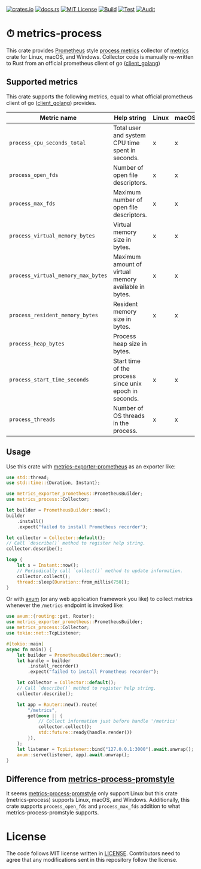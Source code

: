 [![crates.io](https://img.shields.io/crates/v/metrics-process.svg)](https://crates.io/crates/metrics-process)
[![docs.rs](https://docs.rs/metrics-process/badge.svg)](https://docs.rs/metrics-process)
[![MIT License](https://img.shields.io/badge/license-MIT-blue.svg)](./LICENSE)
[![Build](https://github.com/lambdalisue/rs-metrics-process/actions/workflows/build.yml/badge.svg)](https://github.com/lambdalisue/rs-metrics-process/actions/workflows/build.yml)
[![Test](https://github.com/lambdalisue/rs-metrics-process/actions/workflows/test.yml/badge.svg)](https://github.com/lambdalisue/rs-metrics-process/actions/workflows/test.yml)
[![Audit](https://github.com/lambdalisue/rs-metrics-process/actions/workflows/audit.yml/badge.svg)](https://github.com/lambdalisue/rs-metrics-process/actions/workflows/audit.yml)

# ⏱ metrics-process

This crate provides [Prometheus] style [process metrics] collector of [metrics] crate for Linux, macOS, and Windows.
Collector code is manually re-written to Rust from an official prometheus client of go ([client_golang])

[Prometheus]: https://prometheus.io/
[process metrics]: https://prometheus.io/docs/instrumenting/writing_clientlibs/#process-metrics
[metrics]: https://crates.io/crates/metrics

## Supported metrics

This crate supports the following metrics, equal to what official prometheus client of go ([client_golang]) provides.

| Metric name                        | Help string                                            | Linux | macOS | Windows |
| ---------------------------------- | ------------------------------------------------------ | ----- | ----- | ------- |
| `process_cpu_seconds_total`        | Total user and system CPU time spent in seconds.       | x     | x     | x       |
| `process_open_fds`                 | Number of open file descriptors.                       | x     | x     | x       |
| `process_max_fds`                  | Maximum number of open file descriptors.               | x     | x     | x       |
| `process_virtual_memory_bytes`     | Virtual memory size in bytes.                          | x     | x     | x       |
| `process_virtual_memory_max_bytes` | Maximum amount of virtual memory available in bytes.   | x     | x     |         |
| `process_resident_memory_bytes`    | Resident memory size in bytes.                         | x     | x     | x       |
| `process_heap_bytes`               | Process heap size in bytes.                            |       |       |         |
| `process_start_time_seconds`       | Start time of the process since unix epoch in seconds. | x     | x     | x       |
| `process_threads`                  | Number of OS threads in the process.                   | x     | x     |         |

[client_golang]: https://github.com/prometheus/client_golang

## Usage

Use this crate with [metrics-exporter-prometheus] as an exporter like:

[metrics-exporter-prometheus]: https://crates.io/crates/metrics-exporter-prometheus

```rust
use std::thread;
use std::time::{Duration, Instant};

use metrics_exporter_prometheus::PrometheusBuilder;
use metrics_process::Collector;

let builder = PrometheusBuilder::new();
builder
    .install()
    .expect("failed to install Prometheus recorder");

let collector = Collector::default();
// Call `describe()` method to register help string.
collector.describe();

loop {
    let s = Instant::now();
    // Periodically call `collect()` method to update information.
    collector.collect();
    thread::sleep(Duration::from_millis(750));
}
```

Or with [axum] (or any web application framework you like) to collect metrics whenever
the `/metrics` endpoint is invoked like:

[axum]: https://crates.io/crates/axum

```rust
use axum::{routing::get, Router};
use metrics_exporter_prometheus::PrometheusBuilder;
use metrics_process::Collector;
use tokio::net::TcpListener;

#[tokio::main]
async fn main() {
    let builder = PrometheusBuilder::new();
    let handle = builder
        .install_recorder()
        .expect("failed to install Prometheus recorder");

    let collector = Collector::default();
    // Call `describe()` method to register help string.
    collector.describe();

    let app = Router::new().route(
        "/metrics",
        get(move || {
            // Collect information just before handle '/metrics'
            collector.collect();
            std::future::ready(handle.render())
        }),
    );
    let listener = TcpListener::bind("127.0.0.1:3000").await.unwrap();
    axum::serve(listener, app).await.unwrap();
}
```

## Difference from [metrics-process-promstyle]

It seems [metrics-process-promstyle] only support Linux but this crate (metrics-process) supports Linux, macOS, and Windows.
Additionally, this crate supports `process_open_fds` and `process_max_fds` addition to what metrics-process-promstyle supports.

[metrics-process-promstyle]: https://crates.io/crates/metrics-process-promstyle

# License

The code follows MIT license written in [LICENSE](./LICENSE). Contributors need
to agree that any modifications sent in this repository follow the license.
